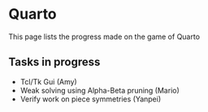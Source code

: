 Quarto
======

This page lists the progress made on the game of Quarto

Tasks in progress
-----------------

-   Tcl/Tk Gui (Amy)
-   Weak solving using Alpha-Beta pruning (Mario)
-   Verify work on piece symmetries (Yanpei)

